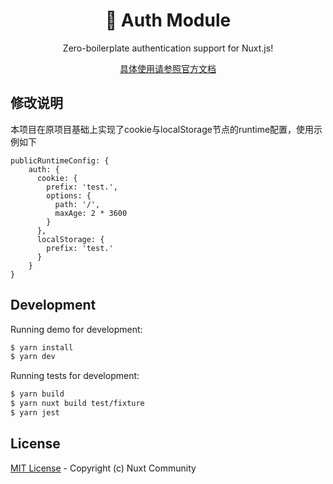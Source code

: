 <h1 align="center" >🔑 Auth Module</h1>
<p align="center">Zero-boilerplate authentication support for Nuxt.js!</p>

<p align="center">
<a href="https://auth.nuxtjs.org">具体使用请参照官方文档</a>
</p>

## 修改说明
本项目在原项目基础上实现了cookie与localStorage节点的runtime配置，使用示例如下
```
publicRuntimeConfig: {
	auth: {
	  cookie: {
		prefix: 'test.',
		options: {
		  path: '/',
		  maxAge: 2 * 3600
		}
	  },
	  localStorage: {
		prefix: 'test.'
	  }
	}
}
```

## Development

Running demo for development:

```bash
$ yarn install
$ yarn dev
```

Running tests for development:

```bash
$ yarn build
$ yarn nuxt build test/fixture
$ yarn jest
```

## License

[MIT License](./LICENSE) - Copyright (c) Nuxt Community
